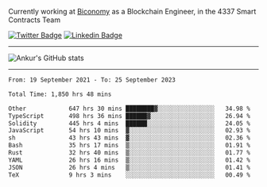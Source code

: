 Currently working at [Biconomy](https://biconomy.io/) as a Blockchain Engineer, in the 4337 Smart Contracts Team

 [![Twitter Badge](https://img.shields.io/badge/-@ankurdubey521-1ca0f1?style=flat-square&labelColor=1ca0f1&logo=twitter&logoColor=white&link=https://twitter.com/ankurdubey521)](https://twitter.com/ankurdubey521) [![Linkedin Badge](https://img.shields.io/badge/-ankurdubey521-blue?style=flat-square&logo=Linkedin&logoColor=white&link=https://www.linkedin.com/in/ankurdubey521/)](https://www.linkedin.com/in/ankurdubey521/)

<hr/>

![Ankur's GitHub stats](https://github-readme-stats.vercel.app/api?username=ankurdubey521&count_private=true&theme=radical)

<hr/>

<!--START_SECTION:waka-->

```txt
From: 19 September 2021 - To: 25 September 2023

Total Time: 1,850 hrs 48 mins

Other            647 hrs 30 mins ████████▓░░░░░░░░░░░░░░░░   34.98 %
TypeScript       498 hrs 36 mins ██████▓░░░░░░░░░░░░░░░░░░   26.94 %
Solidity         445 hrs 4 mins  ██████░░░░░░░░░░░░░░░░░░░   24.05 %
JavaScript       54 hrs 10 mins  ▓░░░░░░░░░░░░░░░░░░░░░░░░   02.93 %
sh               43 hrs 43 mins  ▓░░░░░░░░░░░░░░░░░░░░░░░░   02.36 %
Bash             35 hrs 17 mins  ▒░░░░░░░░░░░░░░░░░░░░░░░░   01.91 %
Rust             32 hrs 40 mins  ▒░░░░░░░░░░░░░░░░░░░░░░░░   01.77 %
YAML             26 hrs 16 mins  ▒░░░░░░░░░░░░░░░░░░░░░░░░   01.42 %
JSON             26 hrs 4 mins   ▒░░░░░░░░░░░░░░░░░░░░░░░░   01.41 %
TeX              9 hrs 3 mins    ░░░░░░░░░░░░░░░░░░░░░░░░░   00.49 %
```

<!--END_SECTION:waka-->
